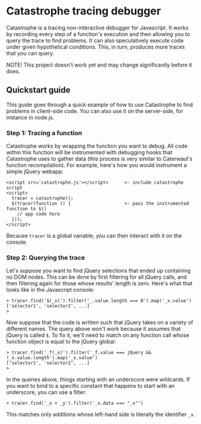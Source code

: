 # Catastrophe tracing debugger

Catastrophe is a tracing non-interactive debugger for Javascript. It works by recording every step of a function's execution and then allowing you to query the trace to find problems. It can
also speculatively execute code under given hypothetical conditions. This, in turn, produces more traces that you can query.

NOTE! This project doesn't work yet and may change significantly before it does.

## Quickstart guide

This guide goes through a quick example of how to use Catastrophe to find problems in client-side code. You can also use it on the server-side, for instance in node.js.

### Step 1: Tracing a function

  Catastrophe works by wrapping the function you want to debug. All code within this function will be instrumented with debugging hooks that Catastrophe uses to gather data (this process is
  very similar to Caterwaul's function recompilation). For example, here's how you would instrument a simple jQuery webapp:

    <script src='catastrophe.js'></script>      <- include catastrophe script
    <script>
      tracer = catastrophe();
      $(tracer(function () {                    <- pass the instrumented function to $()
        // app code here
      }));
    </script>

Because `tracer` is a global variable, you can then interact with it on the console.

### Step 2: Querying the trace

Let's suppose you want to find jQuery selections that ended up containing no DOM nodes. This can be done by first filtering for all jQuery calls, and then filtering again for those whose
results' length is zero. Here's what that looks like in the Javascript console:

    > tracer.find('$(_x)').filter('_.value.length === 0').map('_x.value')
    ['selector1', 'selector2', ...]
    >

Now suppose that the code is written such that jQuery takes on a variety of different names. The query above won't work because it assumes that jQuery is called `$`. To fix it, we'll need
to match on any function call whose function object is equal to the jQuery global:

    > tracer.find('_f(_x)').filter('_f.value === jQuery && !_x.value.length').map('_x.value')
    ['selector1', 'selector2', ...]
    >

In the queries above, things starting with an underscore were wildcards. If you want to bind to a specific constant that happens to start with an underscore, you can use a filter:

    > tracer.find('_x + _y').filter('_x.data === "_x"')

This matches only additions whose left-hand side is literally the identifier `_x`.
